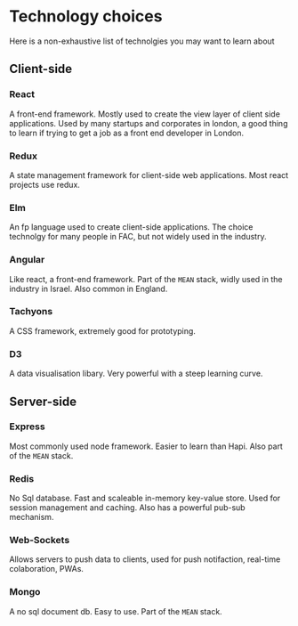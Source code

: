# Technology choices
Here is a non-exhaustive list of technolgies you may want to learn about

## Client-side

### React
A front-end framework. Mostly used to create the view layer of client side applications.
Used by many startups and corporates in london, a good thing to learn if trying to get a job as a front end developer in London.

### Redux
A state management framework for client-side web applications. Most react projects use redux.

### Elm
An fp language used to create client-side applications. The choice technolgy for many people in FAC, but not widely used in the
industry.

### Angular
Like react, a front-end framework. Part of the `MEAN` stack, widly used in the industry in Israel. Also common in England.

### Tachyons
A CSS framework, extremely good for prototyping.

### D3
A data visualisation libary. Very powerful with a steep learning curve.

## Server-side

### Express
Most commonly used node framework. Easier to learn than Hapi. Also part of the `MEAN` stack.

### Redis
No Sql database. Fast and scaleable in-memory key-value store. Used for session management and caching. Also has a powerful pub-sub mechanism.

### Web-Sockets
Allows servers to push data to clients, used for push notifaction, real-time colaboration, PWAs.

### Mongo
A no sql document db. Easy to use. Part of the `MEAN` stack.
